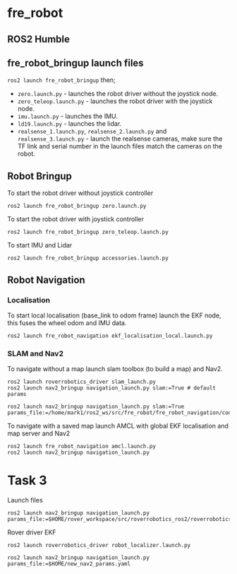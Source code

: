 # fre_robot

## ROS2 Humble

## fre_robot_bringup launch files
`ros2 launch fre_robot_bringup` then;
- `zero.launch.py` - launches the robot driver without the joystick node.
- `zero_teleop.launch.py` - launches the robot driver with the joystick node.
- `imu.launch.py` - launches the IMU.
- `ld19.launch.py` - launches the lidar.
- `realsense_1.launch.py`, `realsense_2.launch.py` and `realsense_3.launch.py` - launch the realsense cameras, make sure the TF link and serial number in the launch files match the cameras on the robot.

## Robot Bringup

To start the robot driver without joystick controller
```
ros2 launch fre_robot_bringup zero.launch.py
```

To start the robot driver with joystick controller
```
ros2 launch fre_robot_bringup zero_teleop.launch.py
```

To start IMU and Lidar
```
ros2 launch fre_robot_bringup accessories.launch.py
```

## Robot Navigation

### Localisation
To start local localisation (base_link to odom frame) launch the EKF node, this fuses the wheel odom and IMU data.
```
ros2 launch fre_robot_navigation ekf_localisation_local.launch.py
```

### SLAM and Nav2

To navigate without a map launch slam toolbox (to build a map) and Nav2.
```
ros2 launch roverrobotics_driver slam_launch.py
ros2 launch nav2_bringup navigation_launch.py slam:=True # default params

ros2 launch nav2_bringup navigation_launch.py slam:=True params_file:=/home/mark1/ros2_ws/src/fre_robot/fre_robot_navigation/config/nav2_params.yaml
```

To navigate with a saved map launch AMCL with global EKF localisation and map server and Nav2
```
ros2 launch fre_robot_navigation amcl.launch.py 
ros2 launch nav2_bringup navigation_launch.py
```

# Task 3
Launch files
```
ros2 launch nav2_bringup navigation_launch.py params_file:=$HOME/rover_workspace/src/roverrobotics_ros2/roverrobotics_driver/config/nav2_params.yaml
```

Rover driver EKF
```
ros2 launch roverrobotics_driver robot_localizer.launch.py
```

```
ros2 launch nav2_bringup navigation_launch.py params_file:=$HOME/new_nav2_params.yaml
```

